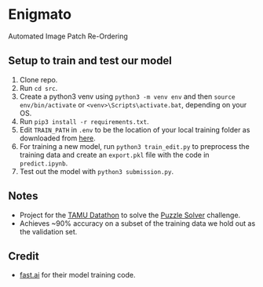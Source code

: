 # Enigmato

Automated Image Patch Re-Ordering

## Setup to train and test our model
1. Clone repo.
2. Run `cd src`.
2. Create a python3 venv using `python3 -m venv env` and then `source env/bin/activate` or `<venv>\Scripts\activate.bat`, depending on your OS.
3. Run `pip3 install -r requirements.txt`.
4. Edit `TRAIN_PATH` in `.env` to be the location of your local training folder as downloaded from [here](https://drive.google.com/file/d/1tQTwXA3Z_ISTAZPScEz8baUYqgafRtpQ/view?usp=sharing).
5. For training a new model, run `python3 train_edit.py` to preprocess the training data and create an `export.pkl` file with the code in `predict.ipynb`.
6. Test out the model with `python3 submission.py`.

## Notes
- Project for the [TAMU Datathon](https://tamudatathon.com/) to solve the [Puzzle Solver](https://tamudatathon.com/challenges/docs/td_challenge) challenge.
- Achieves ~90% accuracy on a subset of the training data we hold out as the validation set.

## Credit
- [fast.ai](https://www.fast.ai/) for their model training code.
